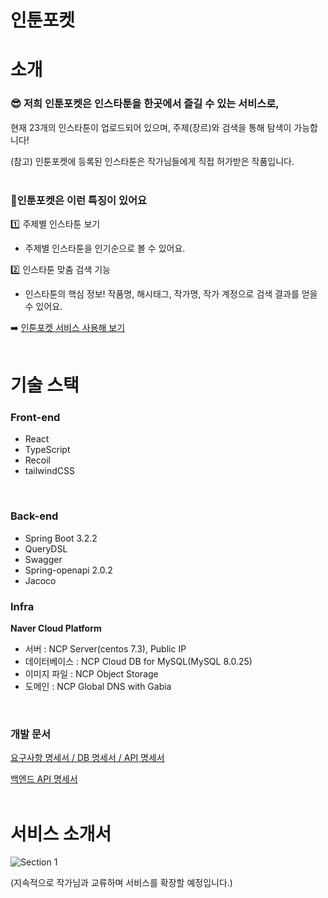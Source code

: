# 인툰포켓

# 소개
### :sunglasses: 저희 인툰포켓은 인스타툰을 한곳에서 즐길 수 있는 서비스로,

현재 23개의 인스타툰이 업로드되어 있으며, 주제(장르)와 검색을 통해 탐색이 가능합니다!

(참고) 인툰포켓에 등록된 인스타툰은 작가님들에게 직접 허가받은 작품입니다.
<br>
<br>

### :pouch:인툰포켓은 이런 특징이 있어요

:one: 주제별 인스타툰 보기 <br>
- 주제별 인스타툰을 인기순으로 볼 수 있어요.

:two: 인스타툰 맞춤 검색 기능 <br>
- 인스타툰의 핵심 정보! 작품명, 해시태그, 작가명, 작가 계정으로 검색 결과를 얻을 수 있어요.

:arrow_right: [인툰포켓 서비스 사용해 보기](https://www.intoonpocket.site)
<br>
<br>

# 기술 스택
### Front-end
- React
- TypeScript
- Recoil
- tailwindCSS

<br>

### Back-end
- Spring Boot 3.2.2
- QueryDSL
- Swagger
- Spring-openapi 2.0.2
- Jacoco
  <br>

### Infra
**Naver Cloud Platform**
- 서버 : NCP Server(centos 7.3), Public IP
- 데이터베이스 : NCP Cloud DB for MySQL(MySQL 8.0.25)
- 이미지 파일 : NCP Object Storage
- 도메인 : NCP Global DNS with Gabia
<br>

### 개발 문서
[요구사항 명세서 / DB 명세서 / API 명세서](https://docs.google.com/spreadsheets/d/1DTitTq6iyEVzR9tSCGL5glbu1mbdiGaEdUP-A3x3Gy0/edit?usp=sharing)

[백엔드 API 명세서](https://server.intoonpocket.site/swagger-ui/index.html)
<br>
<br>

# 서비스 소개서
![Section 1](https://github.com/potenday-a4mango/intoonpocket/assets/93786956/e4832c2c-30bc-454f-aa4c-2fea53b82f0c)

(지속적으로 작가님과 교류하며 서비스를 확장할 예정입니다.)
<br>
<br>
